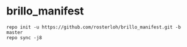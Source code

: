 # brillo_manifest

```shell
repo init -u https://github.com/rosterloh/brillo_manifest.git -b master
repo sync -j8
```
